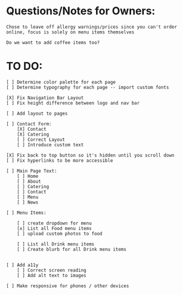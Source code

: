 # Questions/Notes for Owners:
   
    Chose to leave off allergy warnings/prices since you can't order online, focus is solely on menu items themselves 

    Do we want to add coffee items too?


# TO DO:

    [ ] Determine color palette for each page
    [ ] Determine typography for each page -- import custom fonts

    [X] Fix Navigation Bar Layout
    [ ] Fix height difference between logo and nav bar

    [ ] Add layout to pages 

    [ ] Contact Form:
        [X] Contact
        [X] Catering
        [ ] Correct Layout 
        [ ] Introduce custom text
    
    [X] Fix back to top button so it's hidden until you scroll down
    [ ] Fix hyperlinks to be more accessible 

    [ ] Main Page Text:
        [ ] Home 
        [ ] About
        [ ] Catering
        [ ] Contact
        [ ] Menu
        [ ] News

    [ ] Menu Items:

        [ ] create dropdown for menu
        [x] List all Food menu items
        [ ] upload custom photos to food 

        [ ] List all Drink menu items
        [ ] Create blurb for all Drink menu items
 

    [ ] Add a11y
        [ ] Correct screen reading
        [ ] Add alt text to images

    [ ] Make responsive for phones / other devices
